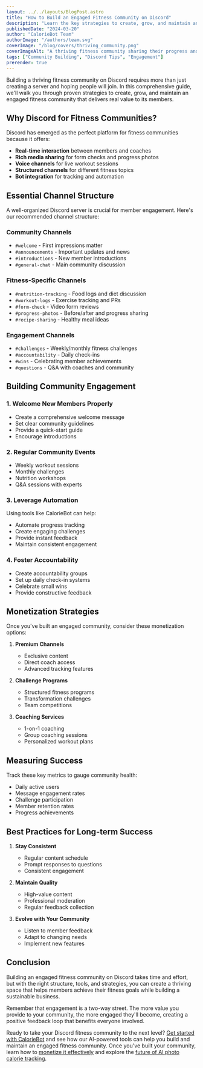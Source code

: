 ```yaml
---
layout: ../../layouts/BlogPost.astro
title: "How to Build an Engaged Fitness Community on Discord"
description: "Learn the key strategies to create, grow, and maintain an active fitness community on Discord. From setting up channels to organizing challenges."
publishedDate: "2024-03-20"
author: "CalorieBot Team"
authorImage: "/authors/team.svg"
coverImage: "/blog/covers/thriving_community.png"
coverImageAlt: "A thriving fitness community sharing their progress and supporting each other"
tags: ["Community Building", "Discord Tips", "Engagement"]
prerender: true
---
```


Building a thriving fitness community on Discord requires more than just creating a server and hoping people will join. In this comprehensive guide, we'll walk you through proven strategies to create, grow, and maintain an engaged fitness community that delivers real value to its members.

## Why Discord for Fitness Communities?

Discord has emerged as the perfect platform for fitness communities because it offers:

- **Real-time interaction** between members and coaches
- **Rich media sharing** for form checks and progress photos
- **Voice channels** for live workout sessions
- **Structured channels** for different fitness topics
- **Bot integration** for tracking and automation

## Essential Channel Structure

A well-organized Discord server is crucial for member engagement. Here's our recommended channel structure:

### Community Channels
- `#welcome` - First impressions matter
- `#announcements` - Important updates and news
- `#introductions` - New member introductions
- `#general-chat` - Main community discussion

### Fitness-Specific Channels
- `#nutrition-tracking` - Food logs and diet discussion
- `#workout-logs` - Exercise tracking and PRs
- `#form-check` - Video form reviews
- `#progress-photos` - Before/after and progress sharing
- `#recipe-sharing` - Healthy meal ideas

### Engagement Channels
- `#challenges` - Weekly/monthly fitness challenges
- `#accountability` - Daily check-ins
- `#wins` - Celebrating member achievements
- `#questions` - Q&A with coaches and community

## Building Community Engagement

### 1. Welcome New Members Properly
- Create a comprehensive welcome message
- Set clear community guidelines
- Provide a quick-start guide
- Encourage introductions

### 2. Regular Community Events
- Weekly workout sessions
- Monthly challenges
- Nutrition workshops
- Q&A sessions with experts

### 3. Leverage Automation
Using tools like CalorieBot can help:
- Automate progress tracking
- Create engaging challenges
- Provide instant feedback
- Maintain consistent engagement

### 4. Foster Accountability
- Create accountability groups
- Set up daily check-in systems
- Celebrate small wins
- Provide constructive feedback

## Monetization Strategies

Once you've built an engaged community, consider these monetization options:

1. **Premium Channels**
   - Exclusive content
   - Direct coach access
   - Advanced tracking features

2. **Challenge Programs**
   - Structured fitness programs
   - Transformation challenges
   - Team competitions

3. **Coaching Services**
   - 1-on-1 coaching
   - Group coaching sessions
   - Personalized workout plans

## Measuring Success

Track these key metrics to gauge community health:

- Daily active users
- Message engagement rates
- Challenge participation
- Member retention rates
- Progress achievements

## Best Practices for Long-term Success

1. **Stay Consistent**
   - Regular content schedule
   - Prompt responses to questions
   - Consistent engagement

2. **Maintain Quality**
   - High-value content
   - Professional moderation
   - Regular feedback collection

3. **Evolve with Your Community**
   - Listen to member feedback
   - Adapt to changing needs
   - Implement new features

## Conclusion

Building an engaged fitness community on Discord takes time and effort, but with the right structure, tools, and strategies, you can create a thriving space that helps members achieve their fitness goals while building a sustainable business.

Remember that engagement is a two-way street. The more value you provide to your community, the more engaged they'll become, creating a positive feedback loop that benefits everyone involved.

Ready to take your Discord fitness community to the next level? [Get started with CalorieBot](/pricing) and see how our AI-powered tools can help you build and maintain an engaged fitness community. Once you've built your community, learn how to [monetize it effectively](/blog/monetizing-fitness-community-guide/) and explore the [future of AI photo calorie tracking](/blog/ai-photo-calorie-tracking-future/).